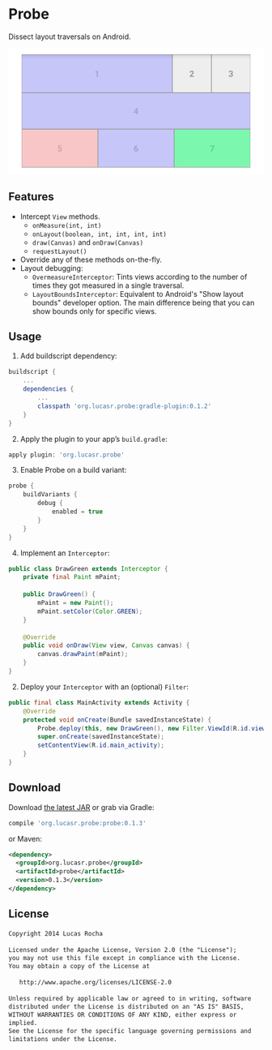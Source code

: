 Probe
=====

Dissect layout traversals on Android.

![](images/sample.png)


Features
--------
- Intercept `View` methods.
  - `onMeasure(int, int)`
  - `onLayout(boolean, int, int, int, int)`
  - `draw(Canvas)` and `onDraw(Canvas)`
  - `requestLayout()`
- Override any of these methods on-the-fly.
- Layout debugging:
  - `OvermeasureInterceptor`: Tints views according to the number of times they got measured in a single traversal.
  - `LayoutBoundsInterceptor`: Equivalent to Android's "Show layout bounds" developer option. The main difference being that you can show bounds only for specific views.


Usage
-----

 1. Add buildscript dependency:

  ```groovy
  buildscript {
      ...
      dependencies {
          ...
          classpath 'org.lucasr.probe:gradle-plugin:0.1.2'
      }
  }
  ```

 2. Apply the plugin to your app’s `build.gradle`:
 
  ```groovy
  apply plugin: 'org.lucasr.probe'
  ```

 3. Enable Probe on a build variant:

  ```groovy
  probe {
      buildVariants {
          debug {
              enabled = true
          }
      }
  }
  ```

 4. Implement an `Interceptor`:

  ```java
  public class DrawGreen extends Interceptor {
      private final Paint mPaint;
  
      public DrawGreen() {
          mPaint = new Paint();
          mPaint.setColor(Color.GREEN);
      }
  
      @Override
      public void onDraw(View view, Canvas canvas) {
          canvas.drawPaint(mPaint);
      }
  }
  ```


 2. Deploy your `Interceptor` with an (optional) `Filter`:
 
 ```java
 public final class MainActivity extends Activity {
     @Override
     protected void onCreate(Bundle savedInstanceState) {
         Probe.deploy(this, new DrawGreen(), new Filter.ViewId(R.id.view2));
         super.onCreate(savedInstanceState);
         setContentView(R.id.main_activity);
     }
 }
 ```


Download
--------

Download [the latest JAR][1] or grab via Gradle:

```groovy
compile 'org.lucasr.probe:probe:0.1.3'
```

or Maven:

```xml
<dependency>
  <groupId>org.lucasr.probe</groupId>
  <artifactId>probe</artifactId>
  <version>0.1.3</version>
</dependency>
```


License
--------

    Copyright 2014 Lucas Rocha

    Licensed under the Apache License, Version 2.0 (the "License");
    you may not use this file except in compliance with the License.
    You may obtain a copy of the License at

       http://www.apache.org/licenses/LICENSE-2.0

    Unless required by applicable law or agreed to in writing, software
    distributed under the License is distributed on an "AS IS" BASIS,
    WITHOUT WARRANTIES OR CONDITIONS OF ANY KIND, either express or implied.
    See the License for the specific language governing permissions and
    limitations under the License.


 [1]: https://oss.sonatype.org/service/local/artifact/maven/redirect?r=releases&g=org.lucasr.probe&a=probe&e=aar&v=LATEST
